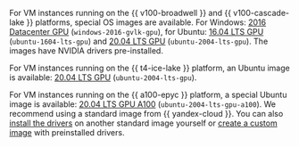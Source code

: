 For VM instances running on the {{ v100-broadwell }} and {{ v100-cascade-lake }} platforms, special OS images are available. For Windows: [2016 Datacenter GPU](https://cloud.yandex.com/en-ru/marketplace/products/f2eob03q1b62vg3fhe0t) (`windows-2016-gvlk-gpu`), for Ubuntu: [16.04 LTS GPU](https://cloud.yandex.com/en-ru/marketplace/products/f2e9r8mdna9u5kvs59sl) (`ubuntu-1604-lts-gpu`) and [20.04 LTS GPU](https://cloud.yandex.com/en-ru/marketplace/products/yc/ubuntu-20-04-lts-gpu-a100) (`ubuntu-2004-lts-gpu`). The images have NVIDIA drivers pre-installed.

For VM instances running on the {{ t4-ice-lake }} platform, an Ubuntu image is available: [20.04 LTS GPU](https://cloud.yandex.com/en-ru/marketplace/products/yc/ubuntu-20-04-lts-gpu-a100) (`ubuntu-2004-lts-gpu`).

For VM instances running on the {{ a100-epyc }} platform, a special Ubuntu image is available: [20.04 LTS GPU A100](https://cloud.yandex.com/en-ru/marketplace/products/f2e9r8mdna9u5kvs59sl) (`ubuntu-2004-lts-gpu-a100`). We recommend using a standard image from {{ yandex-cloud }}. You can also [install the drivers](../../compute/operations/vm-operate/install-nvidia-drivers.md) on another standard image yourself or [create a custom image](../../compute/operations/image-create/custom-image.md) with preinstalled drivers.
